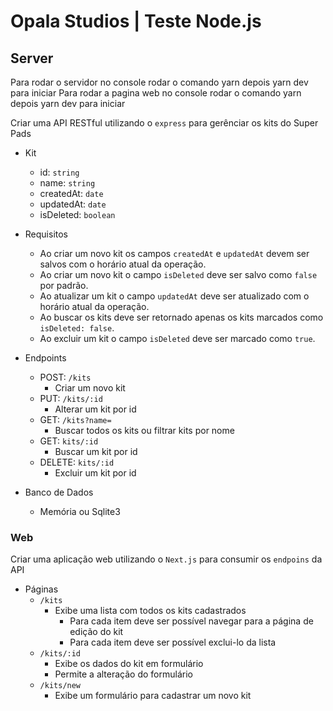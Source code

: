 # Opala Studios | Teste Node.js
## Server

Para rodar o servidor no console rodar o comando yarn depois yarn dev para iniciar
Para rodar a pagina web no console rodar o comando yarn depois yarn dev para iniciar


Criar uma API RESTful utilizando o `express` para gerênciar os kits do Super Pads

- Kit
    - id: `string`
    - name: `string`
    - createdAt: `date`
    - updatedAt: `date`
    - isDeleted: `boolean`

- Requisitos
    - Ao criar um novo kit os campos `createdAt` e `updatedAt` devem ser salvos com o horário atual da operação.
    - Ao criar um novo kit o campo `isDeleted` deve ser salvo como `false` por padrão.
    - Ao atualizar um kit o campo `updatedAt` deve ser atualizado com o horário atual da operação.
    - Ao buscar os kits deve ser retornado apenas os kits marcados como `isDeleted: false`.
    - Ao excluir um kit o campo `isDeleted` deve ser marcado como `true`.

- Endpoints
    - POST: `/kits` 
        - Criar um novo kit
    - PUT: `/kits/:id` 
        - Alterar um kit por id
    - GET: `/kits?name=` 
        - Buscar todos os kits ou filtrar kits por nome
    - GET: `kits/:id`
        - Buscar um kit por id
    - DELETE: `kits/:id`
        - Excluir um kit por id

- Banco de Dados
    - Memória ou Sqlite3

### Web

Criar uma aplicação web utilizando o `Next.js` para consumir os `endpoins` da API

- Páginas
    - `/kits`
        - Exibe uma lista com todos os kits cadastrados
            - Para cada item deve ser possível navegar para a página de edição do kit
            - Para cada item deve ser possível exclui-lo da lista
    - `/kits/:id`
        - Exibe os dados do kit em formulário
        - Permite a alteração do formulário
    - `/kits/new`
        - Exibe um formulário para cadastrar um novo kit
    

